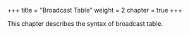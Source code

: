 +++
title = "Broadcast Table"
weight = 2
chapter = true
+++

This chapter describes the syntax of broadcast table.
